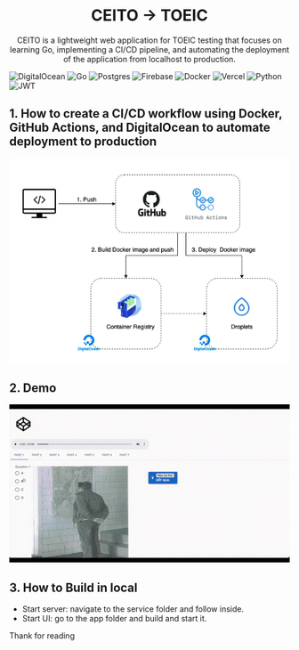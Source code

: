<div align="center">
  <h1>CEITO -> TOEIC</h1>
</div>

<div align="center">
 CEITO is a lightweight web application for TOEIC testing that focuses on learning Go, implementing a CI/CD pipeline, and automating the deployment of the application from localhost to production.
</div>

![DigitalOcean](https://img.shields.io/badge/DigitalOcean-%230167ff.svg?style=for-the-badge&logo=digitalOcean&logoColor=white)
![Go](https://img.shields.io/badge/go-%2300ADD8.svg?style=for-the-badge&logo=go&logoColor=white)
![Postgres](https://img.shields.io/badge/postgres-%23316192.svg?style=for-the-badge&logo=postgresql&logoColor=white)
![Firebase](https://img.shields.io/badge/firebase-%23039BE5.svg?style=for-the-badge&logo=firebase)
![Docker](https://img.shields.io/badge/docker-%230db7ed.svg?style=for-the-badge&logo=docker&logoColor=white)
![Vercel](https://img.shields.io/badge/vercel-%23000000.svg?style=for-the-badge&logo=vercel&logoColor=white)
![Python](https://img.shields.io/badge/python-3670A0?style=for-the-badge&logo=python&logoColor=ffdd54)
![JWT](https://img.shields.io/badge/JWT-black?style=for-the-badge&logo=JSON%20web%20tokens)

## 1. How to create a CI/CD workflow using Docker, GitHub Actions, and DigitalOcean to automate deployment to production

![](https://github.com/minhtri6179/ceito/blob/production/imgs/workflow.png)

## 2. Demo

![](https://github.com/minhtri6179/ceito/blob/production/imgs/demo.gif)

## 3. How to Build in local

- Start server: navigate to the service folder and follow inside.
- Start UI: go to the app folder and build and start it.

Thank for reading
